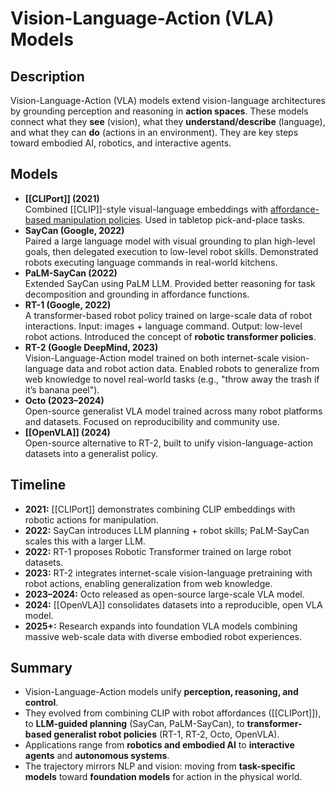 # Vision-Language-Action (VLA) Models

## Description
Vision-Language-Action (VLA) models extend vision-language architectures by grounding perception and reasoning in **action spaces**. These models connect what they **see** (vision), what they **understand/describe** (language), and what they can **do** (actions in an environment). They are key steps toward embodied AI, robotics, and interactive agents.
## Models

- **[[CLIPort]] (2021)**  
  Combined [[CLIP]]-style visual-language embeddings with [affordance-based manipulation policies](TransporterNetworks). Used in tabletop pick-and-place tasks.
- **SayCan (Google, 2022)**  
  Paired a large language model with visual grounding to plan high-level goals, then delegated execution to low-level robot skills. Demonstrated robots executing language commands in real-world kitchens.
- **PaLM-SayCan (2022)**  
  Extended SayCan using PaLM LLM. Provided better reasoning for task decomposition and grounding in affordance functions.
- **RT-1 (Google, 2022)**  
  A transformer-based robot policy trained on large-scale data of robot interactions. Input: images + language command. Output: low-level robot actions. Introduced the concept of **robotic transformer policies**.
- **RT-2 (Google DeepMind, 2023)**  
  Vision-Language-Action model trained on both internet-scale vision-language data and robot action data. Enabled robots to generalize from web knowledge to novel real-world tasks (e.g., "throw away the trash if it’s banana peel").
- **Octo (2023–2024)**  
  Open-source generalist VLA model trained across many robot platforms and datasets. Focused on reproducibility and community use.
- **[[OpenVLA]] (2024)**  
  Open-source alternative to RT-2, built to unify vision-language-action datasets into a generalist policy.
## Timeline
- **2021:** [[CLIPort]] demonstrates combining CLIP embeddings with robotic actions for manipulation.  
- **2022:** SayCan introduces LLM planning + robot skills; PaLM-SayCan scales this with a larger LLM.  
- **2022:** RT-1 proposes Robotic Transformer trained on large robot datasets.  
- **2023:** RT-2 integrates internet-scale vision-language pretraining with robot actions, enabling generalization from web knowledge.  
- **2023–2024:** Octo released as open-source large-scale VLA model.  
- **2024:** [[OpenVLA]] consolidates datasets into a reproducible, open VLA model.  
- **2025+:** Research expands into foundation VLA models combining massive web-scale data with diverse embodied robot experiences.
## Summary
- Vision-Language-Action models unify **perception, reasoning, and control**.  
- They evolved from combining CLIP with robot affordances ([[CLIPort]]), to **LLM-guided planning** (SayCan, PaLM-SayCan), to **transformer-based generalist robot policies** (RT-1, RT-2, Octo, OpenVLA).  
- Applications range from **robotics and embodied AI** to **interactive agents** and **autonomous systems**.  
- The trajectory mirrors NLP and vision: moving from **task-specific models** toward **foundation models** for action in the physical world.
